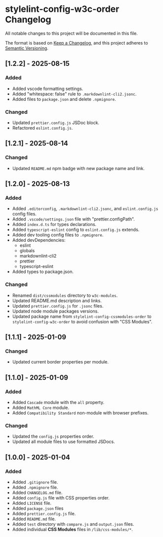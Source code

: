 # stylelint-config-w3c-order Changelog

All notable changes to this project will be documented in this file.

The format is based on [Keep a Changelog](https://keepachangelog.com/en/1.1.0/),
and this project adheres to [Semantic Versioning](https://semver.org/spec/v2.0.0.html).

## [1.2.2] - 2025-08-15

### Added

- Added vscode formatting settings.
- Added "whitespace: false" rule to `.markdownlint-cli2.jsonc`.
- Added files to `package.json` and delete `.npmignore`.

### Changed

- Updated `prettier.config.js` JSDoc block.
- Refactored `eslint.config.js`.

## [1.2.1] - 2025-08-14

### Changed

- Updated `README.md` npm badge with new package name and link.

## [1.2.0] - 2025-08-13

### Added

- Added `.editorconfig`, `.markdownlint-cli2.jsonc`, and `eslint.config.js` config files.
- Added `.vscode/settings.json` file with "prettier.configPath".
- Added `index.d.ts` for types declarations.
- Added `typescript-eslint` config to `eslint.config.js` extends.
- Added dev tooling config files to `.npmignore`.
- Added devDependencies:
  - eslint
  - globals
  - markdownlint-cli2
  - prettier
  - typescript-eslint
- Added types to package.json.

### Changed

- Renamed `dist/cssmodules` directory to `w3c-modules`.
- Updated README.md description and links.
- Updated `prettier.config.js` for `.jsonc` files.
- Updated node module packages versions.
- Updated package name from `stylelint-config-cssmodules-order` to `stylelint-config-w3c-order` to avoid confusion with "CSS Modules".

## [1.1.1] - 2025-01-09

### Changed

- Updated current border properties per module.

## [1.1.0] - 2025-01-09

### Added

- Added `Cascade` module with the `all` property.
- Added `MathML Core` module.
- Added `Compatibility Standard` non-module with browser prefixes.

### Changed

- Updated the `config.js` properties order.
- Updated all module files to use formatted JSDocs.

## [1.0.0] - 2025-01-04

### Added

- Added `.gitignore` file.
- Added `.npmignore` file.
- Added `CHANGELOG.md` file.
- Added `config.js` file with CSS properties order.
- Added `LICENSE` file.
- Added `package.json` files
- Added `prettier.config.js` file.
- Added `README.md` file.
- Added `test` directory with `compare.js` and `output.json` files.
- Added individual **CSS Modules** files in `/lib/css-modules/*`.
